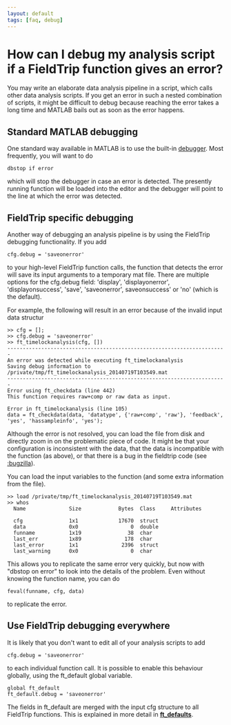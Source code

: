 ```yaml
---
layout: default
tags: [faq, debug]
---
```


# How can I debug my analysis script if a FieldTrip function gives an error?

You may write an elaborate data analysis pipeline in a script, which calls other data analysis scripts. If you get an error in such a nested combination of scripts, it might be difficult to debug because reaching the error takes a long time and MATLAB bails out as soon as the error happens.

## Standard MATLAB debugging

One standard way available in MATLAB is to use the built-in [debugger](http://www.mathworks.com/help/matlab/debugging-code.html). Most frequently, you will want to do

    dbstop if error

which will stop the debugger in case an error is detected. The presently running function will be loaded into the editor and the debugger will point to the line at which the error was detected.

## FieldTrip specific debugging

Another way of debugging an analysis pipeline is by using the FieldTrip debugging functionality. If you add

    cfg.debug = 'saveonerror'

to your high-level FieldTrip function calls, the function that detects the error will save its input arguments to a temporary mat file. There are multiple options for the cfg.debug field: 'display', 'displayonerror', 'displayonsuccess', 'save', 'saveonerror', saveonsuccess' or 'no' (which is the default).

For example, the following will result in an error because of the invalid input data structur

	>> cfg = [];
	>> cfg.debug = 'saveonerror'
	>> ft_timelockanalysis(cfg, [])
	-----------------------------------------------------------------------
	An error was detected while executing ft_timelockanalysis
	Saving debug information to /private/tmp/ft_timelockanalysis_20140719T103549.mat
	-----------------------------------------------------------------------
	Error using ft_checkdata (line 442)
	This function requires raw+comp or raw data as input.

	Error in ft_timelockanalysis (line 105)
	data = ft_checkdata(data, 'datatype', {'raw+comp', 'raw'}, 'feedback', 'yes', 'hassampleinfo', 'yes');

Although the error is not resolved, you can load the file from disk and directly zoom in on the problematic piece of code. It might be that your configuration is inconsistent with the data, that the data is incompatible with the function (as above), or that there is a bug in the fieldtrip code (see [:bugzilla](/bugzilla)).

You can load the input variables to the function (and some extra information from the file).

	>> load /private/tmp/ft_timelockanalysis_20140719T103549.mat
	>> whos
	  Name              Size            Bytes  Class     Attributes

	  cfg               1x1             17670  struct              
	  data              0x0                 0  double              
	  funname           1x19               38  char                
	  last_err          1x89              178  char                
	  last_error        1x1              2396  struct              
	  last_warning      0x0                 0  char          

This allows you to replicate the same error very quickly, but now with "dbstop on error" to look into the details of the problem. Even without knowing the function name, you can do

    feval(funname, cfg, data)

to replicate the error.

## Use FieldTrip debugging everywhere

It is likely that you don't want to edit all of your analysis scripts to add

    cfg.debug = 'saveonerror'

to each individual function call. It is possible to enable this behaviour globally, using the ft_default global variable.

    global ft_default
    ft_default.debug = 'saveonerror'

The fields in ft_default are merged with the input cfg structure to all FieldTrip functions. This is explained in more detail in **[ft_defaults](/reference/ft_defaults)**.
